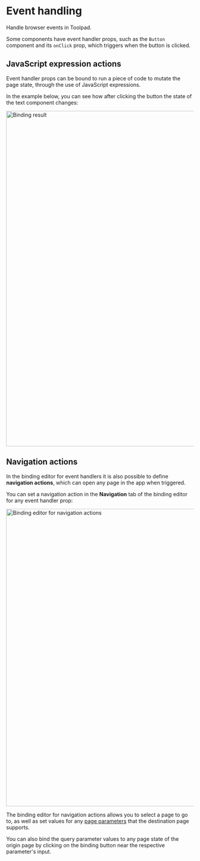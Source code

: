 # Event handling

<p class="description">Handle browser events in Toolpad.</p>

Some components have event handler props, such as the `Button` component and its `onClick` prop, which triggers when the button is clicked.

## JavaScript expression actions

Event handler props can be bound to run a piece of code to mutate the page state, through the use of JavaScript expressions.

In the example below, you can see how after clicking the button the state of the text component changes:

<img src="/static/toolpad/docs/data-binding/bind-15.gif" alt="Binding result" width="902px" />

## Navigation actions

In the binding editor for event handlers it is also possible to define **navigation actions**, which can open any page in the app when triggered.

You can set a navigation action in the **Navigation** tab of the binding editor for any event handler prop:

<img src="/static/toolpad/docs/data-binding/bind-12.png" alt="Binding editor for navigation actions" width="800" />

The binding editor for navigation actions allows you to select a page to go to, as well as set values for any [page parameters](/toolpad/building-ui/page-configuration/#page-parameters) that the destination page supports.

You can also bind the query parameter values to any page state of the origin page by clicking on the binding button near the respective parameter's input.

